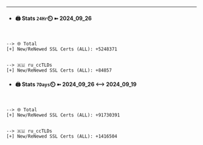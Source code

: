 

---
- #### 🖨️ **Stats** `24Hr`⏲️ ➼ 2024_09_26
```console


--> 🌐 Total
[+] New/ReNewed SSL Certs (ALL): +5248371


--> 🇷🇺 ru_ccTLDs
[+] New/ReNewed SSL Certs (ALL): +84857

```

- #### 🖨️ **Stats** `7Days`⏲️ ➼ 2024_09_26 <--> 2024_09_19
```console


--> 🌐 Total
[+] New/ReNewed SSL Certs (ALL): +91730391


--> 🇷🇺 ru_ccTLDs
[+] New/ReNewed SSL Certs (ALL): +1416504

```

